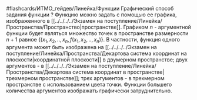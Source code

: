 #flashcards/ИТМО_гейдев/Линейка/Функции
Графический способ задания функции
?
Функцию можно задать с помощью ее графика, изображенного в [[../../../../Экзамен на поступление/Линейка/Пространства/Пространство|пространстве]]. Графиком $n$ - аргументной функции будет являться множество точек в пространстве размерности $n+1$ равное $\{(x_1, x_2, .., x_n, f(x_1, x_2, .., x_n)\}$.
В частности, функция одного аргумента может быть изображена на [[../../../../Экзамен на поступление/Линейка/Пространства/Декартова система координат на плоскости|координатной плоскости]] в двумерном пространстве; двух аргументов - в [[../../../../Экзамен на поступление/Линейка/Пространства/Декартова система координат в пространстве|трехмерном пространстве]]; трех аргументов - в трехмерном пространстве с использованием цвета точки. Функции большего количества аргументов изображать графически затруднительно.
